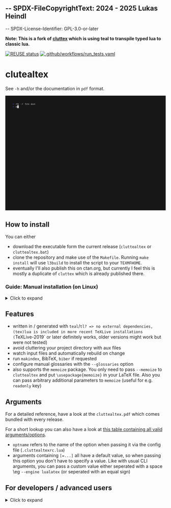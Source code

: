 -- SPDX-FileCopyrightText: 2024 - 2025 Lukas Heindl
--
-- SPDX-License-Identifier: GPL-3.0-or-later

**Note: This is a fork of [cluttex](https://github.com/minoki/cluttex) which is
using teal to transpile typed lua to classic lua.**

[![REUSE status](https://api.reuse.software/badge/git.fsfe.org/reuse/api)](https://api.reuse.software/info/git.fsfe.org/reuse/api)
[![.github/workflows/run_tests.yaml](https://github.com/atticus-sullivan/cluttealtex/actions/workflows/run_tests.yaml/badge.svg)](https://github.com/atticus-sullivan/cluttealtex/actions/workflows/run_tests.yaml)

# clutealtex

See `-h` and/or the documentation in `pdf` format.

![Example run of a simple document using cluttealtex](./demo/main.gif)

## How to install
You can either
- download the executable form the current release (`cluttealtex` or `cluttealtex.bat`)
- clone the repository and make use of the `Makefile`. Running `make install`
will use `l3build` to install the script to your `TEXMFHOME`.
- eventually I'll also publish this on ctan.org, but currently I feel this is
mostly a duplicate of `cluttex` which is already published there.

### Guide: Manual installation (on Linux)
<details><summary>Click to expand</summary>

An example how a basic installation on Linux could look like (using the latest release, not the nightly build):
```bash
V="v0.9.1" # select the version to download
baseurl="https://github.com/atticus-sullivan/cluttealtex/releases/download/${V}"

curl -o "/usr/local/bin/cluttealtex" "${baseurl}/cluttealtex"
```

This might be the simplest way of installing manually, though nicer is to setup your local \texttt{TEXMFHOME} and place the executable there.
For Linux again this could look like this:
```bash
V="v0.9.1" # select the version to download
kpsewhich --var-value TEXMFHOME # should be set to be set -> see https://tug.org/texlive/doc/texlive-en/texlive-en.html#x1-350003.4.6
baseurl="https://github.com/atticus-sullivan/cluttealtex/releases/download/${V}"
dir="$(kpsewhich --var-value TEXMFHOME)"

# install the executable
make -p "${dir}/scripts/cluttealtex"
curl -o "${dir}/scripts/cluttealtex/cluttealtex" "${baseurl}/cluttealtex"

# install the documentation -> `texdoc cluttealtex` brings up the documentation in your pdf viewer
make -p "${dir}/doc/latex/cluttealtex"
curl -o "${dir}/doc/latex/cluttealtex/cluttealtex.pdf" "${baseurl}/cluttealtex.pdf"
```

</details>

## Features
- written in / generated with `teal`/`tl? => no external dependencies, (tex)lua is
  included in more recent TeXLive installations (`TeXLive-2019` or later
  definitely works, older versions might work but were not tested)
- avoid cluttering your project directory with aux files
- watch input files and automatically rebuild on change
- run `makindex`, BibTeX, `biber` if requested
- configure manual glossaries with the `--glossaries` option
- also supports the `memoize` package. You only need to pass `--memoize` to
  `cluttealtex` and put `\usepackage{memoize}` in your LaTeX file. Also you can
  pass arbitrary additional parameters to `memoize` (useful for e.g. `readonly` key)

## Arguments
For a detailed reference, have a look at the `cluttealtex.pdf` which comes
bundled with every release.

For a short lookup you can also have a look at [this table containing all valid
arguments/options](args.md).

- `optname` refers to the name of the option when passing it via the
config file (`.cluttealtexrc.lua`)
- arguments containing `[=...]` all have a default value, so when passing this
option you don't have to specify a value. Like with usual CLI arguments, you can
pass a custom value either seperated with a space \eg `--engine lualatex`
(or seperated with an equal sign)

## For developers / advanced users
<details><summary>Click to expand</summary>

### Hooking
For some parts, cluttealtex makes use of a hooking mechanism. The initial idea
was to keep the functions in `typeset.tl` smaller and to avoid piling up code
for various options (like `glossaries` or `bibtex`/`biber`).

There are various hooks that can be installed:
- `tex_injection`: Executed prior to running the *TeX command. Used to inject
code (like `\RequirePackage`) ino the TeX input
- `suggestion_file_based`: Executed prior to running the *TeX command. If
there's a recorder file, it is parsed and this hook is used to determine whether
some options are suggested to the user.
- `post_compile`: Executed after running *TeX and the `recovery`. Used to run
external commands like `makeindex` or `biber`.
- `suggestion_execlog_based`: Executed after running *TeX. Used to suggest some
options to the user based on the log produced by *TeX.
- `post_build` Executed after *TeX produced a stable output (potentially
includes running *TeX multiple times as well as external commands). Currently
not used by cluttealtex. Idea is more to make this available to the user.

For the signature of the functions that can be used for the respective hooks,
see `option_type.tl` the `Hooks.*_func` types.

Note: All the hooks run in the typeset coroutine. They can use `coroutine.yield`
in order to run shell commands.

#### Priorities
Each hook is registered with a priority. When a certain point is reached which
can be hooked, the hooks are sorted based on the priority and executed in order.
A low number hereby means the hook is executed earlier.

The priorities used for options defined by cluttealtex are defined as constants
in `option_type.tl` in the `hook_prios` table.

Priorities are not just integers but numbers. Thus, an option gets the whole
room from `[priority,priority+1[` to install hooks to. E.g. the `memoize` option
only gets one priority and then uses different offsets for the `memoize`
(`+0.1`) and the `memoize_opts` (`+0.2`) hooks.

#### Merging Hooks
When options are passed by multiple different means (e.g. CLI + config-file),
the registered hooks get merged. This means all hooks defined in either of the
option tables is kept.

There is one exception for the hooks beginning with `suggestion_`. These are
hooks that are enabled by default and usually are disabled when an option is
set. Thus, for merging only the hooks which are defined in both option tables
are kept.

#### Suggestion Hooks
Suggestion hooks should be enabled by default. For this purpose, the
`suggestion_handlers` field in each option in the `option_spec` defines a
function for each suggestion hook which gets executed when initializing the
hooks table in the options.

</details>
